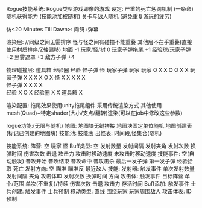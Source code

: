 Rogue技能系统:
    Rogue类型游戏即像<Rogue>的游戏
    设定:
        严重的死亡惩罚机制 (一条命)
        随机获得能力 (技能池加权随机)
        关卡与敌人随机 (避免重复游玩的疲劳)

仿<20 Minutes Till Dawn>:
    肉鸽+弹幕

渲染层: //同级之间无需排序 怪与怪之间有碰撞不能重叠 其他层不在乎重叠(直接使用材质排序/Z轴偏移)
    地面                -1
    玩家/怪/树           0
    玩家子弹拖尾         +1
    经验球/玩家子弹      +2
    黑雾遮罩             +3
    敌方子弹             +4

物理碰撞层:
            道具箱 经验圈 经验 怪子弹 怪 玩家子弹 玩家
        玩家   O     X    X     O   O     X      X 
    玩家子弹   X    X     X     X   O     X 
         怪    X     X    X     X   X     
      怪子弹   X     X     X    X   
        经验   X     O    X
      经验圈   X     X
      道具箱   X


渲染配置:
    拖尾效果使用unity拖尾组件 采用传统渲染方式
    其他使用mesh(Quad)+特定shader(大小/支点/翻转)渲染(可以在job中修改这些参数)

rogue功能:(无限与随机)
    地图:
        地图块无缝拼接
        地图块固定单位随机
        地图创建表(标记已创建的地图块)
    技能池:
        技能表
    出怪表:
        时间段,怪集合(随机)

技能系统:
    阵营:
        空
        玩家
        怪
    Buff类型:
        空
        发射数量
        发射间隔
        发射夹角
        发射次数
        换弹时间
        伤害次数
        击退
        攻击力
        攻击时移动速度
        未攻击时移动速度
    技能事件:
        空(自动触发)
        普攻开始
        普攻结束
        普攻命中
        普攻击杀
        最后一发子弹
        第一发子弹
        经验拾取
        死亡
    发射方向:
        空
        瞄准
        瞄准反
        最近敌人
    技能:
        发射器:
            触发事件
            单次发射数量
            发射间隔
            夹角
            攻击体ID
            发射次数
            换弹时间
            方向
        攻击体:
            触发事件
            目标阵营
            单个/范围
            单次(不重复)/持续
            伤害次数
            击退
            攻击力
            存活时间
        Buff添加:
            触发事件
        士兵创建:
            触发事件
            士兵预制
        移动类型:
            直线
            围绕玩家
            玩家周围敌人
    攻击体表:
        ID
        预制
        
